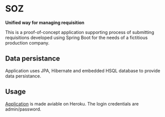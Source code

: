 # SOZ
**Unified way for managing requisition**

This is a proof-of-concept application supporting process of submitting requisitions developed using Spring Boot for the needs of a fictitious production company.

## Data persistance
Application uses JPA, Hibernate and embedded HSQL database to provide data persistance.

## Usage
[Application](https://rm-system.herokuapp.com) is made aviable on Heroku. The login credentials are admin/password.
